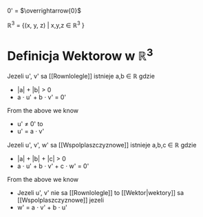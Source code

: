 0' = $\overrightarrow{0}$

$\mathbb{R}^{3}$ = {(x, y, z) | x,y,z $\in$ $\mathbb{R}^{3}$ }

# Definicja Wektorow w $\mathbb{R}^{3}$
Jezeli u', v' sa [[Rownlolegle]] istnieje a,b $\in$ $\mathbb{R}$ gdzie 
- |a| + |b| > 0
- a $\cdot$ u' + b $\cdot$ v' = 0'

From the above we know
- u' $\neq$ 0' to
- u' = a $\cdot$ v'

Jezeli u', v', w' sa [[Wspolplaszczyznowe]] istnieje a,b,c $\in$ $\mathbb{R}$ gdzie
- |a| + |b| + |c| > 0
- a $\cdot$ u' + b $\cdot$ v' + c $\cdot$ w' = 0'

From the above we know
- Jezeli u', v' nie sa [[Rownlolegle]] to [[Wektor|wektory]] sa [[Wspolplaszczyznowe]] jezeli
- w' = a $\cdot$ v' + b $\cdot$ u'